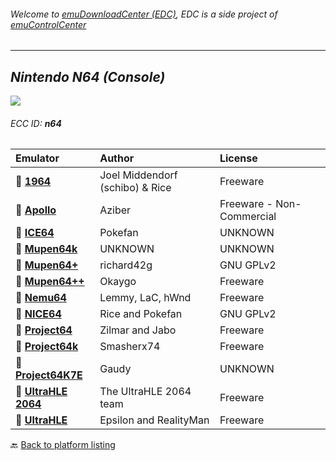 ###### Welcome to [emuDownloadCenter (EDC)](https://github.com/PhoenixInteractiveNL/emuDownloadCenter/wiki/), EDC is a side project of [emuControlCenter](https://github.com/PhoenixInteractiveNL/emuControlCenter/wiki/)
***
## _Nintendo N64 (Console)_
![](https://raw.githubusercontent.com/wiki/PhoenixInteractiveNL/emuDownloadCenter/images_platform/ecc_n64_teaser.png)
###### ECC ID: **n64**

| Emulator   | Author      | License     |
|:-----------|:------------|:------------|
| :file_folder: [**1964**](https://github.com/PhoenixInteractiveNL/emuDownloadCenter/wiki/Emulator-1964#menu) | Joel Middendorf (schibo) & Rice | Freeware |
| :file_folder: [**Apollo**](https://github.com/PhoenixInteractiveNL/emuDownloadCenter/wiki/Emulator-apollo#menu) | Aziber | Freeware - Non-Commercial |
| :file_folder: [**ICE64**](https://github.com/PhoenixInteractiveNL/emuDownloadCenter/wiki/Emulator-ice64#menu) | Pokefan | UNKNOWN |
| :file_folder: [**Mupen64k**](https://github.com/PhoenixInteractiveNL/emuDownloadCenter/wiki/Emulator-mupen64k#menu) | UNKNOWN | UNKNOWN |
| :file_folder: [**Mupen64+**](https://github.com/PhoenixInteractiveNL/emuDownloadCenter/wiki/Emulator-mupen64plus#menu) | richard42g | GNU GPLv2 |
| :file_folder: [**Mupen64++**](https://github.com/PhoenixInteractiveNL/emuDownloadCenter/wiki/Emulator-mupen64plusplus#menu) | Okaygo | Freeware |
| :file_folder: [**Nemu64**](https://github.com/PhoenixInteractiveNL/emuDownloadCenter/wiki/Emulator-nemu64#menu) | Lemmy, LaC, hWnd | Freeware |
| :file_folder: [**NICE64**](https://github.com/PhoenixInteractiveNL/emuDownloadCenter/wiki/Emulator-nice64#menu) | Rice and Pokefan | GNU GPLv2 |
| :file_folder: [**Project64**](https://github.com/PhoenixInteractiveNL/emuDownloadCenter/wiki/Emulator-project64#menu) | Zilmar and Jabo | Freeware |
| :file_folder: [**Project64k**](https://github.com/PhoenixInteractiveNL/emuDownloadCenter/wiki/Emulator-project64k#menu) | Smasherx74 | Freeware |
| :file_folder: [**Project64K7E**](https://github.com/PhoenixInteractiveNL/emuDownloadCenter/wiki/Emulator-project64k7e#menu) | Gaudy | UNKNOWN |
| :file_folder: [**UltraHLE 2064**](https://github.com/PhoenixInteractiveNL/emuDownloadCenter/wiki/Emulator-ultrahle2064#menu) | The UltraHLE 2064 team | Freeware |
| :file_folder: [**UltraHLE**](https://github.com/PhoenixInteractiveNL/emuDownloadCenter/wiki/Emulator-ultrahle#menu) | Epsilon and RealityMan | Freeware |

:back: [Back to platform listing](https://github.com/PhoenixInteractiveNL/emuDownloadCenter/wiki/EDC-Platform-List)
